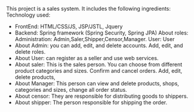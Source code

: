 
This project is a sales system. 
It includes the following ingredients:
Technology used:
  - FrontEnd: HTML/CSS/JS, JSP/JSTL, Jquery
  - Backend: Spring framework (Spring Security, Spring JPA)
About roles:
  Administration: Admin,Saler,Shipper,Censor,Manager.
  User: User 
  - About Admin: you can add, edit, and delete accounts. Add, edit, and delete roles.
  - About User: can register as a seller and use web services.
  - About saler: This is the sales person. You can choose from different product categories and sizes. Confirm and cancel orders. Add, edit, delete products,  
  - About Manager: This person can view and delete products, shops, categories and sizes, change all order status. 
  - About censor: They are responsible for distributing goods to shippers. 
  - About shipper: The person responsible for shipping the order.
